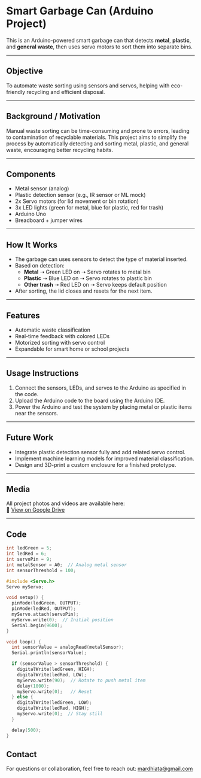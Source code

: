 # Smart Garbage Can (Arduino Project)

This is an Arduino-powered smart garbage can that detects **metal**, **plastic**, and **general waste**, then uses servo motors to sort them into separate bins.

---

## Objective

To automate waste sorting using sensors and servos, helping with eco-friendly recycling and efficient disposal.

---

## Background / Motivation

Manual waste sorting can be time-consuming and prone to errors, leading to contamination of recyclable materials. This project aims to simplify the process by automatically detecting and sorting metal, plastic, and general waste, encouraging better recycling habits.

---

## Components

- Metal sensor (analog)  
- Plastic detection sensor (e.g., IR sensor or ML mock)  
- 2x Servo motors (for lid movement or bin rotation)  
- 3x LED lights (green for metal, blue for plastic, red for trash)  
- Arduino Uno  
- Breadboard + jumper wires  

---

## How It Works

- The garbage can uses sensors to detect the type of material inserted.  
- Based on detection:  
  - **Metal** ➝ Green LED on ➝ Servo rotates to metal bin  
  - **Plastic** ➝ Blue LED on ➝ Servo rotates to plastic bin  
  - **Other trash** ➝ Red LED on ➝ Servo keeps default position  
- After sorting, the lid closes and resets for the next item.  

---

## Features

- Automatic waste classification  
- Real-time feedback with colored LEDs  
- Motorized sorting with servo control  
- Expandable for smart home or school projects  

---

## Usage Instructions

1. Connect the sensors, LEDs, and servos to the Arduino as specified in the code.  
2. Upload the Arduino code to the board using the Arduino IDE.  
3. Power the Arduino and test the system by placing metal or plastic items near the sensors.  

---

## Future Work

- Integrate plastic detection sensor fully and add related servo control.  
- Implement machine learning models for improved material classification.  
- Design and 3D-print a custom enclosure for a finished prototype.  

---

## Media

All project photos and videos are available here:  
📁 [View on Google Drive](https://drive.google.com/drive/folders/1WMvN9db4KP4SwLWDAoNWmgD6A0NWS14E?usp=sharing)

---

## Code

```cpp
int ledGreen = 5;
int ledRed = 6;
int servoPin = 9;
int metalSensor = A0;  // Analog metal sensor
int sensorThreshold = 100;

#include <Servo.h>
Servo myServo;

void setup() {
  pinMode(ledGreen, OUTPUT);
  pinMode(ledRed, OUTPUT);
  myServo.attach(servoPin);
  myServo.write(0);  // Initial position
  Serial.begin(9600);
}

void loop() {
  int sensorValue = analogRead(metalSensor);
  Serial.println(sensorValue);

  if (sensorValue > sensorThreshold) {
    digitalWrite(ledGreen, HIGH);
    digitalWrite(ledRed, LOW);
    myServo.write(90);  // Rotate to push metal item
    delay(1000);
    myServo.write(0);   // Reset
  } else {
    digitalWrite(ledGreen, LOW);
    digitalWrite(ledRed, HIGH);
    myServo.write(0);  // Stay still
  }

  delay(500);
}

```
## Contact
For questions or collaboration, feel free to reach out: mardhiata@gmail.com
